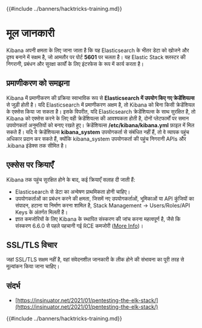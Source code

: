 {{#include ../banners/hacktricks-training.md}}

# मूल जानकारी

Kibana अपनी क्षमता के लिए जाना जाता है कि यह Elasticsearch के भीतर डेटा को खोजने और दृश्य बनाने में सक्षम है, जो आमतौर पर पोर्ट **5601** पर चलता है। यह Elastic Stack क्लस्टर की निगरानी, प्रबंधन और सुरक्षा कार्यों के लिए इंटरफेस के रूप में कार्य करता है।

## प्रमाणीकरण को समझना

Kibana में प्रमाणीकरण की प्रक्रिया स्वाभाविक रूप से **Elasticsearch में उपयोग किए गए क्रेडेंशियल्स** से जुड़ी होती है। यदि Elasticsearch में प्रमाणीकरण अक्षम है, तो Kibana को बिना किसी क्रेडेंशियल के एक्सेस किया जा सकता है। इसके विपरीत, यदि Elasticsearch क्रेडेंशियल्स के साथ सुरक्षित है, तो Kibana को एक्सेस करने के लिए वही क्रेडेंशियल्स की आवश्यकता होती है, दोनों प्लेटफार्मों पर समान उपयोगकर्ता अनुमतियों को बनाए रखते हुए। क्रेडेंशियल्स **/etc/kibana/kibana.yml** फ़ाइल में मिल सकते हैं। यदि ये क्रेडेंशियल्स **kibana_system** उपयोगकर्ता से संबंधित नहीं हैं, तो वे व्यापक पहुंच अधिकार प्रदान कर सकते हैं, क्योंकि kibana_system उपयोगकर्ता की पहुंच निगरानी APIs और .kibana इंडेक्स तक सीमित है।

## एक्सेस पर क्रियाएँ

Kibana तक पहुंच सुरक्षित होने के बाद, कई क्रियाएँ सलाह दी जाती हैं:

- Elasticsearch से डेटा का अन्वेषण प्राथमिकता होनी चाहिए।
- उपयोगकर्ताओं का प्रबंधन करने की क्षमता, जिसमें नए उपयोगकर्ताओं, भूमिकाओं या API कुंजियों का संपादन, हटाना या निर्माण करना शामिल है, Stack Management -> Users/Roles/API Keys के अंतर्गत मिलती है।
- ज्ञात कमजोरियों के लिए Kibana के स्थापित संस्करण की जांच करना महत्वपूर्ण है, जैसे कि संस्करण 6.6.0 से पहले पहचानी गई RCE कमजोरी ([More Info](https://insinuator.net/2021/01/pentesting-the-elk-stack/index.html#ref2))।

## SSL/TLS विचार

जहां SSL/TLS सक्षम नहीं है, वहां संवेदनशील जानकारी के लीक होने की संभावना का पूरी तरह से मूल्यांकन किया जाना चाहिए।

## संदर्भ

- [https://insinuator.net/2021/01/pentesting-the-elk-stack/](https://insinuator.net/2021/01/pentesting-the-elk-stack/)

{{#include ../banners/hacktricks-training.md}}
